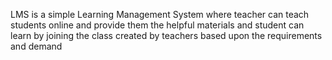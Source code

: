 LMS is a simple Learning Management System where teacher can teach students online and provide them the helpful materials and student can learn by joining the class created by teachers based upon the requirements and demand
